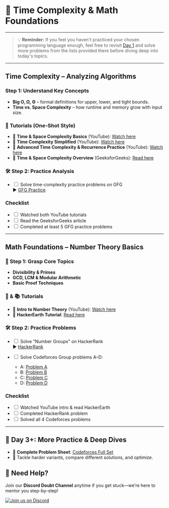 # 🧭 Time Complexity & Math Foundations

---

> 💡 **Reminder:** If you feel you haven't practiced your chosen programming language enough, feel free to revisit [Day 1](./day1.md) and solve more problems from the lists provided there before diving deep into today's topics.

---

## Time Complexity – Analyzing Algorithms

### Step 1: Understand Key Concepts

* **Big O, Ω, Θ** – formal definitions for upper, lower, and tight bounds.
* **Time vs. Space Complexity** – how runtime and memory grow with input size.

### 🎥 Tutorials (One-Shot Style)

* 🔗 **Time & Space Complexity Basics** (YouTube): [Watch here](https://youtu.be/FPu9Uld7W-E?si=OoljMO03zzKBCaDg)
* 🔗 **Time Complexity Simplified** (YouTube): [Watch here](https://youtu.be/BgLTDT03QtU?si=pDBp_gP-8CJX5sz1)
* 🔗 **Advanced Time Complexity & Recurrence Practice** (YouTube): [Watch here](https://youtu.be/mV3wrLBbuuE?si=B7hoH7QktEYJhaYq)
* 🔗 **Time & Space Complexity Overview** (GeeksforGeeks): [Read here](https://www.geeksforgeeks.org/time-complexity-and-space-complexity/)

### 🛠️ Step 2: Practice Analysis

- <input type="checkbox" id="day2_time_gfg"> Solve time-complexity practice problems on GFG  
  ▶️ [GFG Practice](https://www.geeksforgeeks.org/practice-questions-time-complexity-analysis/)

### Checklist

- <input type="checkbox" id="day2_time_tutorials"> Watched both YouTube tutorials  
- <input type="checkbox" id="day2_time_gfg_article"> Read the GeeksforGeeks article  
- <input type="checkbox" id="day2_time_gfg_practice"> Completed at least 5 GFG practice problems

---

## Math Foundations – Number Theory Basics

### 📖 Step 1: Grasp Core Topics

* **Divisibility & Primes**
* **GCD, LCM & Modular Arithmetic**
* **Basic Proof Techniques**

### 🎥 & 📚 Tutorials

* 🔗 **Intro to Number Theory** (YouTube): [Watch here](https://www.youtube.com/watch?v=1xNbjMdbjug)
* 🔗 **HackerEarth Tutorial**: [Read here](https://www.hackerearth.com/practice/math/number-theory/basic-number-theory-1/tutorial/)

### 🛠️ Step 2: Practice Problems

- <input type="checkbox" id="day2_math_hackerrank"> Solve "Number Groups" on HackerRank  
  ▶️ [HackerRank](https://www.hackerrank.com/challenges/number-groups/problem?isFullScreen=true)
- <input type="checkbox" id="day2_math_codeforces_ad"> Solve Codeforces Group problems A–D:

  * A: [Problem A](https://codeforces.com/group/MWSDmqGsZm/contest/223338/problem/A)  
  * B: [Problem B](https://codeforces.com/group/MWSDmqGsZm/contest/223338/problem/B)  
  * C: [Problem C](https://codeforces.com/group/MWSDmqGsZm/contest/223338/problem/C)  
  * D: [Problem D](https://codeforces.com/group/MWSDmqGsZm/contest/223338/problem/D)

### Checklist

- <input type="checkbox" id="day2_math_tutorials"> Watched YouTube intro & read HackerEarth  
- <input type="checkbox" id="day2_math_hackerrank_problem"> Completed HackerRank problem  
- <input type="checkbox" id="day2_math_codeforces_problems"> Solved all 4 Codeforces problems

---

## 🌟 Day 3+: More Practice & Deep Dives

* 🚀 **Complete Problem Sheet**: [Codeforces Full Set](https://codeforces.com/group/MWSDmqGsZm/contest/223338)
* 🧠 Tackle harder variants, compare different solutions, and optimize.

## 🔔 Need Help?

Join our **Discord Doubt Channel** anytime if you get stuck—we’re here to mentor you step-by-step!

[![Join us on Discord](https://img.icons8.com/color/48/discord-logo.png)](https://discord.gg/D3jDzyAE)

<script>
  document.addEventListener("DOMContentLoaded", function () {
    const checkboxes = document.querySelectorAll('input[type="checkbox"]');
    checkboxes.forEach((checkbox) => {
      const isChecked = localStorage.getItem(checkbox.id) === "true";
      checkbox.checked = isChecked;
    });
    checkboxes.forEach((checkbox) => {
      checkbox.addEventListener("change", function () {
        localStorage.setItem(checkbox.id, checkbox.checked);
      });
    });
  });
</script>

